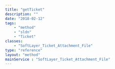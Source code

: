 ```yaml
---
title: "getTicket"
description: ""
date: "2018-02-12"
tags:
    - "method"
    - "sldn"
    - "Ticket"
classes:
    - "SoftLayer_Ticket_Attachment_File"
type: "reference"
layout: "method"
mainService : "SoftLayer_Ticket_Attachment_File"
---
```

